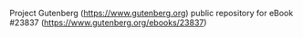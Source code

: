 Project Gutenberg (https://www.gutenberg.org) public repository for eBook #23837 (https://www.gutenberg.org/ebooks/23837)
